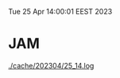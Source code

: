 Tue 25 Apr 14:00:01 EEST 2023
# JAM
<a href='./cache/202304/25_14.log'>./cache/202304/25_14.log</a>
